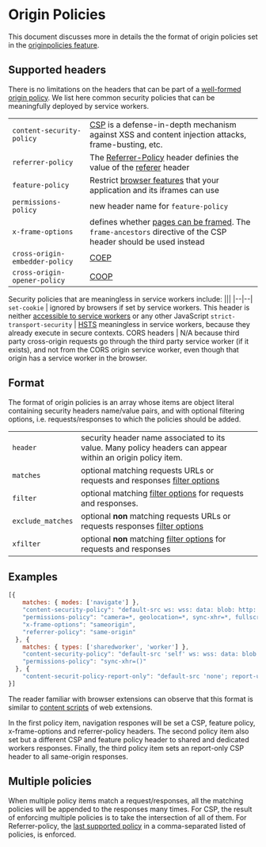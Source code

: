 # Origin Policies

This document discusses more in details the the format of origin policies set in the [originpolicies feature](../features/originpolicies.md).


## Supported headers
There is no limitations on the headers that can be part of a [well-formed origin policy](../utils/originpolicies.md). We list here common security policies that can be meaningfully deployed by service workers. 

||| 
|--|--| 
`content-security-policy` | [CSP](https://developer.mozilla.org/en-US/docs/Web/HTTP/CSP) is a defense-in-depth mechanism against XSS and content injection attacks, frame-busting, etc.
`referrer-policy` | The [Referrer-Policy](https://developer.mozilla.org/en-US/docs/Web/HTTP/Headers/Referrer-Policy) header definies the value of the [referer](https://developer.mozilla.org/en-US/docs/Web/HTTP/Headers/Referer) header
`feature-policy` | Restrict [browser features](https://developer.mozilla.org/en-US/docs/Web/HTTP/Headers/Feature-Policy) that your application and its iframes can use
`permissions-policy` | new header name for `feature-policy`
`x-frame-options` | defines whether [pages can be framed](https://developer.mozilla.org/en-US/docs/Web/HTTP/Headers/X-Frame-Options). The `frame-ancestors` directive of the CSP header should be used instead
`cross-origin-embedder-policy` | [COEP](https://developer.mozilla.org/en-US/docs/Web/HTTP/Headers/Cross-Origin-Embedder-Policy) 
`cross-origin-opener-policy` | [COOP](https://developer.mozilla.org/en-US/docs/Web/HTTP/Headers/Cross-Origin-Opener-Policy)


Security policies that are meaningless in service workers include:
||| 
|--|--| 
`set-cookie` | ignored by browsers if set by service workers. This header is neither [accessible to service workers](https://developer.mozilla.org/en-US/docs/Web/HTTP/Headers/Set-Cookie) or any other JavaScript
`strict-transport-security` | [HSTS](https://developer.mozilla.org/en-US/docs/Web/HTTP/Headers/Strict-Transport-Security) meaningless in service workers, because they already execute in secure contexts.
CORS headers | N/A because third party cross-origin requests go through the third party service worker (if it exists), and not from the CORS origin service worker, even though that origin has a service worker in the browser.



## Format
The format of origin policies is an array whose items are object literal containing security headers name/value pairs, and with optional filtering options, i.e. requests/responses to which the policies should be added. 

||||
|--|--|--|
`header` | security header name associated to its value. Many policy headers can appear within an origin policy item.
`matches` | optional matching requests URLs or requests and responses [filter options](../options/filter.md)
`filter`  | optional matching [filter options](../options/filter.md) for requests and responses. 
`exclude_matches` | optional **non** matching requests URLs or requests responses [filter options](../options/filter.md)
`xfilter` | optional **non** matching [filter options](../options/filter.md) for requests and responses 

## Examples
```javascript
[{
    matches: { modes: ['navigate'] },
    "content-security-policy": "default-src ws: wss: data: blob: http: https: 'unsafe-inline' 'unsafe-eval'; form-action https: http:; frame-ancestors https:;",
    "permissions-policy": "camera=*, geolocation=*, sync-xhr=*, fullscreen=*, microphone=*, midi=*, document-domain=*",
    "x-frame-options": "sameorigin",
    "referrer-policy": "same-origin"
  }, {
    matches: { types: ['sharedworker', 'worker'] },
    "content-security-policy": "default-src 'self' ws: wss: data: blob: http: https: 'unsafe-inline' 'unsafe-eval';",
    "permissions-policy": "sync-xhr=()"
  }, {
    "content-securit-policy-report-only": "default-src 'none'; report-uri /cspreports.json"
}]
```
The reader familiar with browser extensions can observe that this format is similar to [content scripts](https://developer.mozilla.org/en-US/docs/Mozilla/Add-ons/WebExtensions/manifest.json/content_scripts) of web extensions.

In the first policy item, navigation respones will be set a CSP, feature policy, x-frame-options and referrer-policy headers. The second policy item also set but a different CSP and feature policy header to shared and dedicated workers responses. Finally, the third policy item sets an report-only CSP header to all same-origin responses.

## Multiple policies
When  multiple policy items match a request/responses, all the matching policies will be appended to the responses many times.
For CSP, the result of enforcing multiple policies is to take the intersection of all of them. For Referrer-policy, the [last supported policy](https://developer.mozilla.org/en-US/docs/Web/HTTP/Headers/Referrer-Policy#specify_a_fallback_policy) in a comma-separated listed of policies, is enforced.



